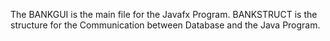  The BANKGUI is the main file for the Javafx Program. BANKSTRUCT is the structure for the Communication between Database and the Java Program.
